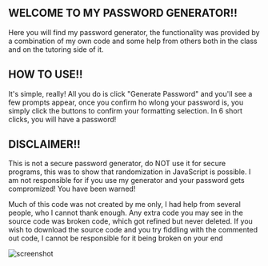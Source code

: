 ## WELCOME TO MY PASSWORD GENERATOR!!

Here you will find my password generator, the functionality was provided by a combination of my own code and some help from others both in the class and on the tutoring side of it.

## HOW TO USE!!

It's simple, really! All you do is click "Generate Password" and you'll see a few prompts appear, once you confirm ho wlong your password is, you simply click the buttons to confirm your formatting selection. In 6 short clicks, you will have a password!

## DISCLAIMER!!

This is not a secure password generator, do NOT use it for secure programs, this was to show that randomization in JavaScript is possible. I am not responsible for if you use my generator and your password gets compromized! You have been warned!

Much of this code was not created by me only, I had help from several people, who I cannot thank enough. Any extra code you may see in the source code was broken code, which got refined but never deleted. If you wish to download the source code and you try fiddling with the commented out code, I cannot be responsible for it being broken on your end

![screenshot](assets/images/screenshot-readme.png)
